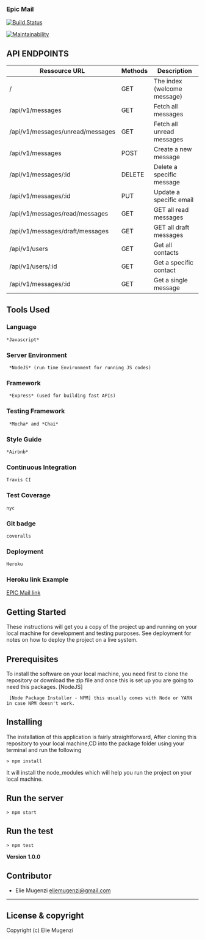 ### Epic Mail

[![Build Status](https://travis-ci.org/eliemugenzi/epic-mail.svg?branch=develop)](https://travis-ci.org/eliemugenzi/epic-mail)

[![Maintainability](https://api.codeclimate.com/v1/badges/368eba3147aeed2aaff9/maintainability)](https://codeclimate.com/github/eliemugenzi/epic-mail/maintainability)

## API ENDPOINTS

| Ressource URL                    | Methods | Description                 |
| -------------------------------- | ------- | --------------------------- |
| /                                | GET     | The index (welcome message) |
| /api/v1/messages                 | GET     | Fetch all messages          |
| /api/v1/messages/unread/messages | GET     | Fetch all unread messages   |
| /api/v1/messages                 | POST    | Create a new message        |
| /api/v1/messages/:id             | DELETE  | Delete a specific message   |
| /api/v1/messages/:id             | PUT     | Update a specific email     |
| /api/v1/messages/read/messages   | GET     | GET all read messages       |
| /api/v1/messages/draft/messages  | GET     | GET all draft messages      |
| /api/v1/users                    | GET     | Get all contacts            |
| /api/v1/users/:id                | GET     | Get a specific contact      |
| /api/v1/messages/:id             | GET     | Get a single message        |

## Tools Used

### Language

```
*Javascript*
```

### Server Environment

```
 *NodeJS* (run time Environment for running JS codes)
```

### Framework

```
 *Express* (used for building fast APIs)
```

### Testing Framework

```
 *Mocha* and *Chai*
```

### Style Guide

```
*Airbnb*
```

### Continuous Integration

```
Travis CI
```

### Test Coverage

```
nyc
```

### Git badge

```
coveralls
```

### Deployment

```
Heroku
```

### Heroku link Example

[EPIC Mail link](https://elie-epic-mail.herokuapp.com/)

## Getting Started

These instructions will get you a copy of the project up and running on your local machine for development and testing purposes. See deployment for notes on how to deploy the project on a live system.

## Prerequisites

To install the software on your local machine, you need first to clone the repository or download the zip file and once this is set up you are going to need this packages. [NodeJS]

```
 [Node Package Installer - NPM] this usually comes with Node or YARN in case NPM doesn't work.
```

## Installing

The installation of this application is fairly straightforward, After cloning this repository to your local machine,CD into the package folder using your terminal and run the following

```
> npm install
```

It will install the node_modules which will help you run the project on your local machine.

## Run the server

```
> npm start
```

## Run the test

```
> npm test
```

**Version 1.0.0**

## Contributor

- Elie Mugenzi <eliemugenzi@gmail.com>

---

## License & copyright

Copyright (c) Elie Mugenzi
